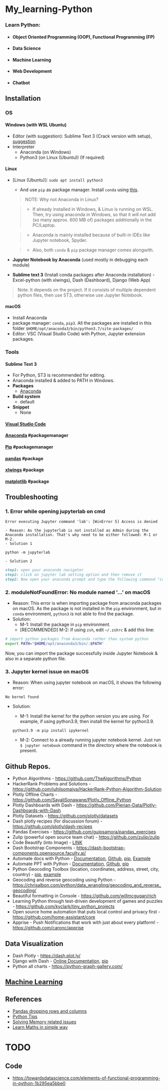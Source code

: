 # My_learning-Python

### Learn Python:

- #### Object Oriented Programming (OOP), Functional Programming (FP)
- #### Data Science
- #### Machine Learning
- #### Web Development
- #### Chatbot

## Installation

### OS

#### Windows (with WSL Ubuntu)

- Editor (with suggestion): Sublime Text 3 (Crack version with setup), [suggestion](#sublime-text-3-recommended-editor)
- Interpreter
  - Anaconda (on Windows)
  - Python3 (on Linux (Ubuntu)) (If required)

#### Linux

- [Linux (Ubuntu)]: `sudo apt install python3`

  - And use `pip` as package manager. Install `conda` using [this](https://conda.io/projects/conda/en/latest/user-guide/install/linux.html#installing-on-linux).

  > NOTE: Why not Anaconda in Linux?

  > - If already installed in Windows, & Linux is running on WSL. Then, try using anaconda in Windows, so that it will not add (so many approx. 600 MB of) packages additionally in the PC/Laptop.

  > - Anaconda is mainly installed because of built-in IDEs like Jupyter notebook, Spyder.

  > - Also, both `conda` & `pip` package manager comes alongwith.

- **Jupyter Notebook by Anaconda** (used mostly in debugging each module)
- **Sublime text 3** (Install conda packages after Anaconda installation) - Excel-python (with xlwings), Dash (Dashboard), Django (Web App)

> Note: It depends on the project. If it consists of multiple dependent python files, then use ST3, otherwise use Jupyter Notebook.

#### macOS

- Install Anaconda
- package manager: `conda`, `pip3`. All the packages are installed in this folder `$HOME/opt/anaconda3/bin/python3.7/site-packages/`
- Editor: VSC (Visual Studio Code) with Python, Jupyter extension packages.

### Tools

#### Sublime Text 3

- For Python, ST3 is recommended for editing.
- Anaconda installed & added to PATH in Windows.
- **Packages**
  - [Anaconda](https://packagecontrol.io/packages/Anaconda)
- **Build system**
  - default
- **Snippet**
  - None

#### [Visual Studio Code](https://github.com/abhi3700/my_coding_toolkit/blob/main/vsc_all.md)

#### [Anaconda](https://github.com/abhi3700/My_Learning-Python/blob/master/libs/anaconda.md) #packagemanager

#### [Pip](https://github.com/abhi3700/My_Learning-Python/blob/master/libs/pip.md) #packagemanager

#### [pandas](https://github.com/abhi3700/My_Learning-Python/blob/master/libs/pandas.md) #package

#### [xlwings](https://github.com/abhi3700/My_Learning-Python/blob/master/libs/xlwings.md) #package

#### [matplotlib](https://github.com/abhi3700/My_Learning-Python/blob/master/libs/matplotlib/matplotlib.md) #package

## Troubleshooting

### 1. Error while opening jupyterlab on cmd

```Console
Error executing Jupyter command 'lab': [WinError 5] Access is denied
```

    - Reason: As the jupyterlab is not installed as Admin during the Anaconda installation. That's why need to be either followed: M-1 or M-2.
    - Solution 1

```console
python -m jupyterlab
```

    - Solution 2

```md
step1: open your anaconda navigator
step2: click on jupyter lab setting option and then remove it
step2: Now open your anaconda prompt and type the following command "conda install -c conda-forge jupyterlab"
```

### 2. moduleNotFoundError: No module named '...' on macOS

- Reason: This error is when importing package from anaconda packages on macOS. As the package is not installed in the `pip` environment, but in `conda` environment, `python3` is not able to find the package.
- Solution:
  - M-1: Install the package in `pip` environment.
  - [RECOMMENDED] M-2: If using `zsh`, edit `~/.zshrc` & add this line:

```bash
# import python packages from Anaconda rather than system python
export PATH="$HOME/opt/anaconda3/bin/:$PATH"
```

Now, you can import the package successfully inside Jupyter Notebook & also in a separate python file.

### 3. Jupyter kernel issue on macOS

- Reason: When using jupyter notebook on macOS, it shows the following error:

```console
No kernel found
```

- Solution:

  - M-1: Install the kernel for the python version you are using. For example, if using python3.9, then install the kernel for python3.9.

  ```console
  python3.9 -m pip install ipykernel
  ```

  - M-2: Connect to a already running jupyter notebook kernel. Just run `$ jupyter notebook` command in the directory where the notebook is present.

## Github Repos.

- Python Algorithms - https://github.com/TheAlgorithms/Python
- HackerRank Problems and Solutions - https://github.com/juhilsomaiya/HackerRank-Python-Algorithm-Solution
- Plotly Offline Charts - https://github.com/SayaliSonawane/Plotly_Offline_Python
- Plotly Dashboards with Dash - https://github.com/Pierian-Data/Plotly-Dashboards-with-Dash
- Plotly Datasets - https://github.com/plotly/datasets
- Dash plotly recipes (for discussion forum) - https://github.com/plotly/dash-recipes
- Pandas Exercises - https://github.com/guipsamora/pandas_exercises
- Zulip (powerful open source team chat) - https://github.com/zulip/zulip
- Code Beautify (into Image) - [LINK](<https://carbon.now.sh/?bg=rgba(48%2C127%2C194%2C1)&t=monokai&wt=none&l=yaml&ds=true&dsyoff=20px&dsblur=68px&wc=true&wa=true&pv=56px&ph=56px&ln=false&fm=Hack&fs=14px&lh=133%25&si=false&es=4x&wm=false&code=worker%253A%2520python%2520app%252Fbot.py>)
- Dash Bootstrap Components - https://dash-bootstrap-components.opensource.faculty.ai/
- Automate docs with Python - [Documentation](https://python-docx.readthedocs.io/en/latest/), [Github](https://github.com/python-openxml/python-docx), [pip](https://pypi.org/project/python-docx/), [Example](https://pbpython.com/python-word-template.html)
- Automate PPT with Python - [Documentation](https://python-pptx.readthedocs.io/en/latest/), [Github](https://github.com/scanny/python-pptx), [pip](https://pypi.org/project/python-pptx/)
- Python Geocoding Toolbox (location, coordinates, address, street, city, country) - [pip](https://pypi.org/project/geopy/), [example](https://chrisalbon.com/python/data_wrangling/geolocate_a_city_and_country/)
- Geocoding and reverse geocoding using Python - https://chrisalbon.com/python/data_wrangling/geocoding_and_reverse_geocoding/
- Beautiful formatting in Console - https://github.com/willmcgugan/rich
- Learning Python through test-driven development of games and puzzles - https://github.com/kyclark/tiny_python_projects
- Open source home automation that puts local control and privacy first - https://github.com/home-assistant/core
- Apprise - Push Notifications that work with just about every platform! - https://github.com/caronc/apprise

## Data Visualization

- Dash Plotly - https://dash.plot.ly/
- Django with Dash - [Online Documentation](https://django-plotly-dash.readthedocs.io/en/latest/introduction.html), [pip](https://pypi.org/project/django-plotly-dash/)
- Python all charts - https://python-graph-gallery.com/

## [Machine Learning](https://github.com/abhi3700/My_Learning_AI)

## References

- [Pandas dropping rows and columns](https://chrisalbon.com/python/data_wrangling/pandas_dropping_column_and_rows/)
- [Python Tips](http://book.pythontips.com/en/latest/index.html)
- [Solving Memory related issues](https://dzone.com/articles/python-memory-issues-tips-and-tricks)
- [Learn Maths in simple way](https://www.mathsisfun.com/index.htm)

# TODO

## Code

- https://towardsdatascience.com/elements-of-functional-programming-in-python-1b295ea5bbe0

```

```

```

```
